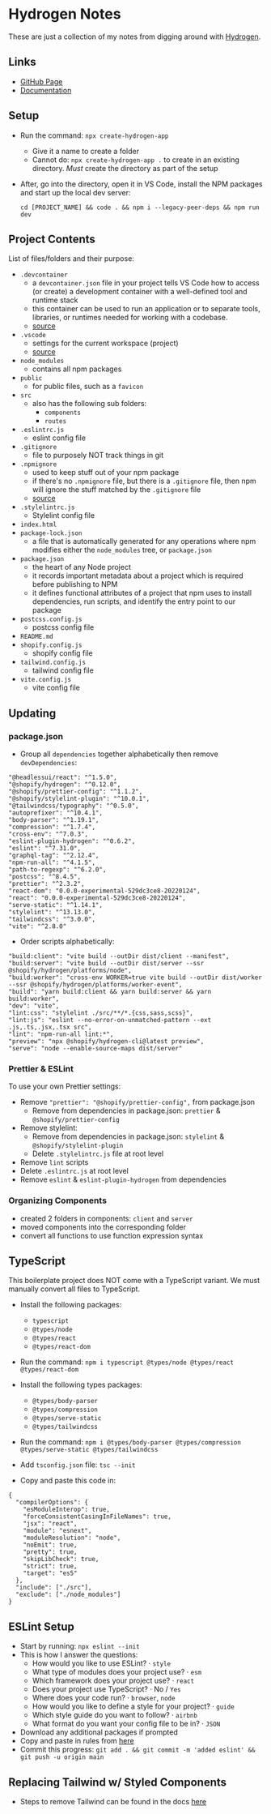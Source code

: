 # Hydrogen Notes

These are just a collection of my notes from digging around with [Hydrogen](https://github.com/Shopify/hydrogen).

## Links

- [GitHub Page](https://github.com/Shopify/hydrogen)
- [Documentation](https://shopify.dev/custom-storefronts/hydrogen)

## Setup

- Run the command: `npx create-hydrogen-app`
  - Give it a name to create a folder
  - Cannot do: `npx create-hydrogen-app .` to create in an existing directory. _Must_ create the directory as part of the setup
- After, go into the directory, open it in VS Code, install the NPM packages and start up the local dev server:

  `cd [PROJECT_NAME] && code . && npm i --legacy-peer-deps && npm run dev`

## Project Contents

List of files/folders and their purpose:

- `.devcontainer`
  - a `devcontainer.json` file in your project tells VS Code how to access (or create) a development container with a well-defined tool and runtime stack
  - this container can be used to run an application or to separate tools, libraries, or runtimes needed for working with a codebase.
  - [source](https://code.visualstudio.com/docs/remote/containers)
- `.vscode`
  - settings for the current workspace (project)
  - [source](https://code.visualstudio.com/docs/getstarted/settings)
- `node_modules`
  - contains all npm packages
- `public`
  - for public files, such as a `favicon`
- `src`
  - also has the following sub folders:
    - `components`
    - `routes`
- `.eslintrc.js`
  - eslint config file
- `.gitignore`
  - file to purposely NOT track things in git
- `.npmignore`
  - used to keep stuff out of your npm package
  - if there's no `.npmignore` file, but there is a `.gitignore` file, then npm will ignore the stuff matched by the `.gitignore` file
  - [source](https://npm.github.io/publishing-pkgs-docs/publishing/the-npmignore-file.html)
- `.stylelintrc.js`
  - Stylelint config file
- `index.html`
- `package-lock.json`
  - a file that is automatically generated for any operations where npm modifies either the `node_modules` tree, or `package.json`
- `package.json`
  - the heart of any Node project
  - it records important metadata about a project which is required before publishing to NPM
  - it defines functional attributes of a project that npm uses to install dependencies, run scripts, and identify the entry point to our package
- `postcss.config.js`
  - postcss config file
- `README.md`
- `shopify.config.js`
  - shopify config file
- `tailwind.config.js`
  - tailwind config file
- `vite.config.js`
  - vite config file

## Updating

### package.json

- Group all `dependencies` together alphabetically then remove `devDependencies`:

```
"@headlessui/react": "^1.5.0",
"@shopify/hydrogen": "^0.12.0",
"@shopify/prettier-config": "^1.1.2",
"@shopify/stylelint-plugin": "^10.0.1",
"@tailwindcss/typography": "^0.5.0",
"autoprefixer": "^10.4.1",
"body-parser": "^1.19.1",
"compression": "^1.7.4",
"cross-env": "^7.0.3",
"eslint-plugin-hydrogen": "^0.6.2",
"eslint": "^7.31.0",
"graphql-tag": "^2.12.4",
"npm-run-all": "^4.1.5",
"path-to-regexp": "^6.2.0",
"postcss": "^8.4.5",
"prettier": "^2.3.2",
"react-dom": "0.0.0-experimental-529dc3ce8-20220124",
"react": "0.0.0-experimental-529dc3ce8-20220124",
"serve-static": "^1.14.1",
"stylelint": "^13.13.0",
"tailwindcss": "^3.0.0",
"vite": "^2.8.0"
```

- Order scripts alphabetically:

```
"build:client": "vite build --outDir dist/client --manifest",
"build:server": "vite build --outDir dist/server --ssr @shopify/hydrogen/platforms/node",
"build:worker": "cross-env WORKER=true vite build --outDir dist/worker --ssr @shopify/hydrogen/platforms/worker-event",
"build": "yarn build:client && yarn build:server && yarn build:worker",
"dev": "vite",
"lint:css": "stylelint ./src/**/*.{css,sass,scss}",
"lint:js": "eslint --no-error-on-unmatched-pattern --ext .js,.ts,.jsx,.tsx src",
"lint": "npm-run-all lint:*",
"preview": "npx @shopify/hydrogen-cli@latest preview",
"serve": "node --enable-source-maps dist/server"
```

### Prettier & ESLint

To use your own Prettier settings:

- Remove `"prettier": "@shopify/prettier-config",` from package.json
  - Remove from dependencies in package.json: `prettier` & `@shopify/prettier-config`
- Remove stylelint:
  - Remove from dependencies in package.json: `stylelint` & `@shopify/stylelint-plugin`
  - Delete `.stylelintrc.js` file at root level
- Remove `lint` scripts
- Delete `.eslintrc.js` at root level
- Remove `eslint` & `eslint-plugin-hydrogen` from dependencies

### Organizing Components

- created 2 folders in components: `client` and `server`
- moved components into the corresponding folder
- convert all functions to use function expression syntax

## TypeScript

This boilerplate project does NOT come with a TypeScript variant. We must manually convert all files to TypeScript.

- Install the following packages:
  - `typescript`
  - `@types/node`
  - `@types/react`
  - `@types/react-dom`
- Run the command: `npm i typescript @types/node @types/react @types/react-dom`

- Install the following types packages:
  - `@types/body-parser`
  - `@types/compression`
  - `@types/serve-static`
  - `@types/tailwindcss`
- Run the command: `npm i @types/body-parser @types/compression @types/serve-static @types/tailwindcss`

- Add `tsconfig.json` file: `tsc --init`
- Copy and paste this code in:

```
{
  "compilerOptions": {
    "esModuleInterop": true,
    "forceConsistentCasingInFileNames": true,
    "jsx": "react",
    "module": "esnext",
    "moduleResolution": "node",
    "noEmit": true,
    "pretty": true,
    "skipLibCheck": true,
    "strict": true,
    "target": "es5"
  },
  "include": ["./src"],
  "exclude": ["./node_modules"]
}
```

## ESLint Setup

- Start by running: `npx eslint --init`
- This is how I answer the questions:
  - How would you like to use ESLint? · `style`
  - What type of modules does your project use? · `esm`
  - Which framework does your project use? · `react`
  - Does your project use TypeScript? · No / `Yes`
  - Where does your code run? · `browser`, `node`
  - How would you like to define a style for your project? · `guide`
  - Which style guide do you want to follow? · `airbnb`
  - What format do you want your config file to be in? · `JSON`
- Download any additional packages if prompted
- Copy and paste in rules from [here](https://github.com/andrews1022/eslint-react-quick-setup/blob/main/rules/create-react-app.json)
- Commit this progress: `git add . && git commit -m 'added eslint' && git push -u origin main`

## Replacing Tailwind w/ Styled Components

- Steps to remove Tailwind can be found in the docs [here](https://shopify.dev/custom-storefronts/hydrogen/framework/css-support#remove-tailwind)
